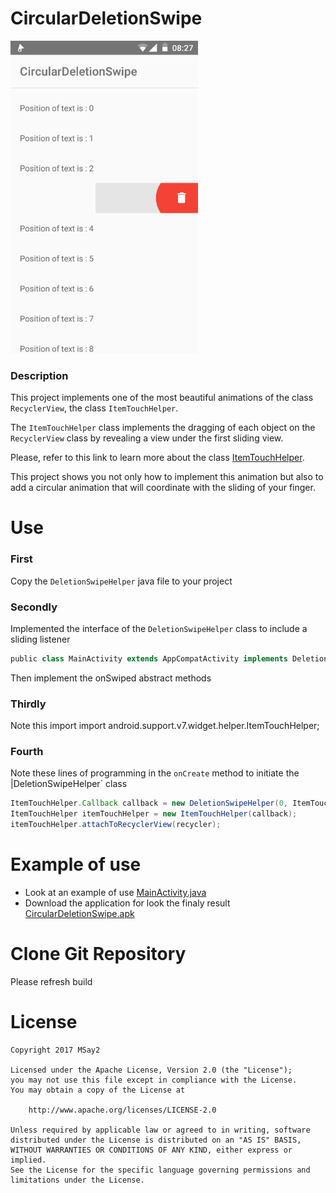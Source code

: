 # CircularDeletionSwipe

<img src="screenshots/screen_01.png" width="300">

### Description
This project implements one of the most beautiful animations of the class `RecyclerView`, the class `ItemTouchHelper`.

The `ItemTouchHelper` class implements the dragging of each object on the `RecyclerView` class by revealing a view under the first sliding view.

Please, refer to this link to learn more about the class [ItemTouchHelper](https://developer.android.com/reference/android/support/v7/widget/helper/ItemTouchHelper.html).

This project shows you not only how to implement this animation but also to add a circular animation that will coordinate with the sliding of your finger.

# Use
### First 
Copy the `DeletionSwipeHelper` java file to your project

### Secondly
Implemented the interface of the `DeletionSwipeHelper` class to include a sliding listener

```gradle
public class MainActivity extends AppCompatActivity implements DeletionSwipeHelper.OnSwipeListener
```

Then implement the onSwiped abstract methods

### Thirdly 
Note this import import android.support.v7.widget.helper.ItemTouchHelper;

### Fourth
Note these lines of programming in the `onCreate` method to initiate the |DeletionSwipeHelper` class

```gradle
ItemTouchHelper.Callback callback = new DeletionSwipeHelper(0, ItemTouchHelper.START, this, this);
ItemTouchHelper itemTouchHelper = new ItemTouchHelper(callback);
itemTouchHelper.attachToRecyclerView(recycler);
```

# Example of use
* Look at an example of use [MainActivity.java](https://github.com/MSay2/CircularDeletionSwipe/blob/master/app/src/main/java/com/msay2/circular_deletion_swipe/activities/MainActivity.java)
* Download the application for look the finaly result [CircularDeletionSwipe.apk](https://raw.githubusercontent.com/MSay2/CircularDeletionSwipe/master/sample%20apk/CircularDeletionSwipe.apk)


# Clone Git Repository
Please refresh build

# License

```
Copyright 2017 MSay2

Licensed under the Apache License, Version 2.0 (the "License");
you may not use this file except in compliance with the License.
You may obtain a copy of the License at

    http://www.apache.org/licenses/LICENSE-2.0

Unless required by applicable law or agreed to in writing, software
distributed under the License is distributed on an "AS IS" BASIS,
WITHOUT WARRANTIES OR CONDITIONS OF ANY KIND, either express or implied.
See the License for the specific language governing permissions and
limitations under the License.
```
